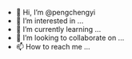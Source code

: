 - 👋 Hi, I’m @pengchengyi
- 👀 I’m interested in ...
- 🌱 I’m currently learning ...
- 💞️ I’m looking to collaborate on ...
- 📫 How to reach me ...

<!---
pengchengyi/pengchengyi is a ✨ special ✨ repository because its `README.md` (this file) appears on your GitHub profile.
You can click the Preview link to take a look at your changes.
--->
